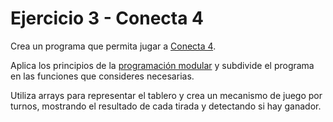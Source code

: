 # Ejercicio 3 - Conecta 4

Crea un programa que permita jugar a [Conecta 4](https://es.wikipedia.org/wiki/Conecta_4).

Aplica los principios de la [programación modular](https://es.wikipedia.org/wiki/Programaci%C3%B3n_modular) y subdivide el programa en las funciones que consideres necesarias.

Utiliza arrays para representar el tablero y crea un mecanismo de juego por turnos, mostrando el resultado de cada tirada y detectando si hay ganador.
